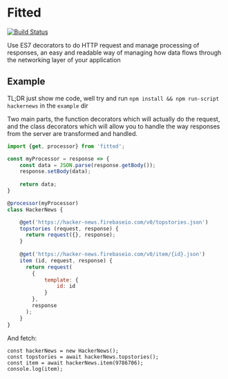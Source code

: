 Fitted
====

[![Build Status](https://travis-ci.org/JBlaak/Fitted.svg?branch=master)](https://travis-ci.org/JBlaak/Fitted)

Use ES7 decorators to do HTTP request and manage processing of responses, an easy and readable way of managing
how data flows through the networking layer of your application

Example
----

TL;DR just show me code, well try and run `npm install && npm run-script hackernews` in the `example` dir

Two main parts, the function decorators which will actually do the request, and the class decorators
which will allow you to handle the way responses from the server are transformed and handled.

```javascript
import {get, processor} from 'fitted';

const myProcessor = response => {
    const data = JSON.parse(response.getBody());
    response.setBody(data);
    
    return data;
}

@processor(myProcessor)
class HackerNews {

    @get('https://hacker-news.firebaseio.com/v0/topstories.json')
    topstories (request, response) {
      return request({}, response);
    }
    
    @get('https://hacker-news.firebaseio.com/v0/item/{id}.json')
    item (id, request, response) {
      return request(
        {
            template: {
                id: id
            }
        },
        response
      );
    }
}
```

And fetch:

```
const hackerNews = new HackerNews();
const topstories = await hackerNews.topstories();
const item = await hackerNews.item(9786706);
console.log(item);
```

